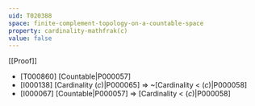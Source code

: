 ```yaml
---
uid: T020388
space: finite-complement-topology-on-a-countable-space
property: cardinality-mathfrak(c)
value: false
---
```

[[Proof]]

* [T000860] [Countable|P000057]
* [I000138] [Cardinality $\mathfrak(c)$|P000065] => ~[Cardinality < $\mathfrak(c)$|P000058]
* [I000067] [Countable|P000057] => [Cardinality < $\mathfrak(c)$|P000058]

